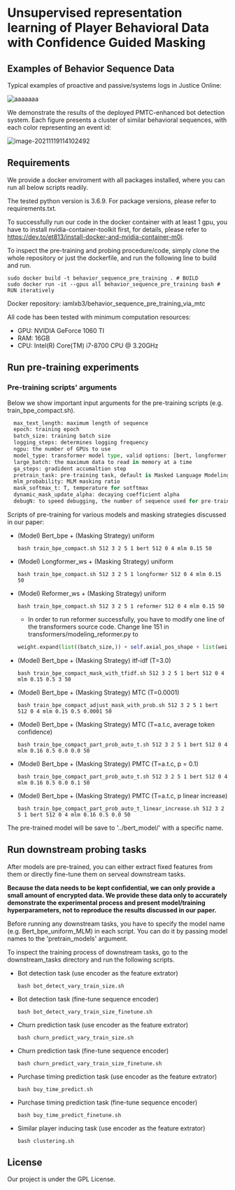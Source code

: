 # Unsupervised representation learning of Player Behavioral Data with Confidence Guided Masking

## Examples of Behavior Sequence Data

Typical examples of proactive and passive/systems logs in Justice Online:

![aaaaaaa](https://tva1.sinaimg.cn/large/008i3skNly1gwkaz0zeijj30x00abtaw.jpg)

We demonstrate the results of the deployed PMTC-enhanced bot detection system. Each figure presents a cluster of similar behavioral sequences, with each color representing an event id:

![image-20211119114102492](https://tva1.sinaimg.cn/large/008i3skNly1gwkbg57yo4j30ry08wabk.jpg)

## Requirements

We provide a docker enviroment with all packages installed, where you can run all below scripts readily.

The tested python version is 3.6.9. For package versions, please refer to requirements.txt.

To successfully run our code in the docker container with at least 1 gpu, you have to install nvidia-container-toolkit first, for details, please refer to https://dev.to/et813/install-docker-and-nvidia-container-m0j. 

To inspect the pre-training and probing procedure/code, simply clone the whole repository or just the dockerfile, and run the following line to build and run.
```shell script
sudo docker build -t behavior_sequence_pre_training . # BUILD
sudo docker run -it --gpus all behavior_sequence_pre_training bash # RUN iteratively
```
Docker repository: iamlxb3/behavior_sequence_pre_training_via_mtc

All code has been tested with minimum computation resources:
- GPU: NVIDIA GeForce 1060 TI
- RAM: 16GB
- CPU: Intel(R) Core(TM) i7-8700 CPU @ 3.20GHz


## Run pre-training experiments

### Pre-training scripts' arguments
Below we show important input arguments for the pre-training scripts (e.g. train_bpe_compact.sh).
  ```python
    max_text_length: maximum length of sequence
    epoch: training epoch
    batch_size: training batch size
    logging_steps: determines logging frequency
    ngpu: the number of GPUs to use
    model_type: transformer model type, valid options: [bert, longformer, reformer]
    large_batch: the maximum data to read in memory at a time
    ga_steps: gradident accumaltion step
    pretrain_task: pre-training task, default is Masked Language Modeling (MLM)
    mlm_probability: MLM masking ratio
    mask_softmax_t: T, temperature for sotftmax
    dynamic_mask_update_alpha: decaying coefficient alpha
    debugN: to speed debugging, the number of sequence used for pre-training
  ```
Scripts of pre-training for various models and masking strategies discussed in our paper:
- (Model) Bert_bpe + (Masking Strategy) uniform
  ```shell script
  bash train_bpe_compact.sh 512 3 2 5 1 bert 512 0 4 mlm 0.15 50
  ```
- (Model) Longformer_ws + (Masking Strategy) uniform
  ```shell script
  bash train_bpe_compact.sh 512 3 2 5 1 longformer 512 0 4 mlm 0.15 50
  ```
- (Model) Reformer_ws + (Masking Strategy) uniform
  ```shell script
  bash train_bpe_compact.sh 512 3 2 5 1 reformer 512 0 4 mlm 0.15 50
  ```
  * In order to run reformer successfully, you have to modify one line of the transformers source code.
  Change line 151 in transformers/modeling_reformer.py to
  ```python
  weight.expand(list((batch_size,)) + self.axial_pos_shape + list(weight.shape[-1:])) for weight in self.weights
  ```
- (Model) Bert_bpe + (Masking Strategy) itf-idf (T=3.0)
  ```shell script
  bash train_bpe_compact_mask_with_tfidf.sh 512 3 2 5 1 bert 512 0 4 mlm 0.15 0.5 3 50
  ```
- (Model) Bert_bpe + (Masking Strategy) MTC (T=0.0001)
  ```shell script
  bash train_bpe_compact_adjust_mask_with_prob.sh 512 3 2 5 1 bert 512 0 4 mlm 0.15 0.5 0.0001 50
  ```
- (Model) Bert_bpe + (Masking Strategy) MTC (T=a.t.c, average token confidence)
  ```shell script
  bash train_bpe_compact_part_prob_auto_t.sh 512 3 2 5 1 bert 512 0 4 mlm 0.16 0.5 0.0 0.0 50
  ```
- (Model) Bert_bpe + (Masking Strategy) PMTC (T=a.t.c, p = 0.1)
  ```shell script
  bash train_bpe_compact_part_prob_auto_t.sh 512 3 2 5 1 bert 512 0 4 mlm 0.16 0.5 0.0 0.1 50
  ```
- (Model) Bert_bpe + (Masking Strategy) PMTC (T=a.t.c, p linear increase)
  ```shell script
  bash train_bpe_compact_part_prob_auto_t_linear_increase.sh 512 3 2 5 1 bert 512 0 4 mlm 0.16 0.5 0.0 50
  ```
The pre-trained model will be save to '../bert_model/' with a specific name.

## Run downstream probing tasks
After models are pre-trained, you can either extract fixed features from them or directly fine-tune them on serveal downstream tasks.

**Because the data needs to be kept confidential, we can only provide a small amount of encrypted data. We provide these data only to accurately demonstrate the experimental process and present model/training hyperparameters, not to reproduce the results discussed in our paper.**

Before running any downstream tasks, you have to specify the model name (e.g. Bert_bpe_uniform_MLM) in each script. You can do it by passing model names to the 'pretrain_models' argument.

To inspect the training process of downstream tasks, go to the downstream_tasks directory and run the following scripts.

- Bot detection task (use encoder as the feature extrator)
  ```shell script
  bash bot_detect_vary_train_size.sh
  ```
- Bot detection task (fine-tune sequence encoder)
  ```shell script
  bash bot_detect_vary_train_size_finetune.sh
  ```
- Churn prediction task (use encoder as the feature extrator)
  ```shell script
  bash churn_predict_vary_train_size.sh
  ```
- Churn prediction task (fine-tune sequence encoder)
  ```shell script
  bash churn_predict_vary_train_size_finetune.sh
  ```
- Purchase timing prediction task (use encoder as the feature extrator)
  ```shell script
  bash buy_time_predict.sh
  ```
- Purchase timing prediction task (fine-tune sequence encoder)
  ```shell script
  bash buy_time_predict_finetune.sh
  ```
- Similar player inducing task (use encoder as the feature extrator)
  ```shell script
  bash clustering.sh
  ```

## License

Our project is under the GPL License.

